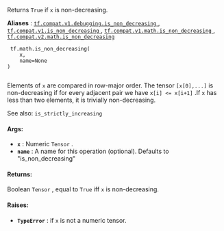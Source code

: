 Returns  `True`  if  `x`  is non-decreasing.

**Aliases** : [ `tf.compat.v1.debugging.is_non_decreasing` ](/api_docs/python/tf/math/is_non_decreasing), [ `tf.compat.v1.is_non_decreasing` ](/api_docs/python/tf/math/is_non_decreasing), [ `tf.compat.v1.math.is_non_decreasing` ](/api_docs/python/tf/math/is_non_decreasing), [ `tf.compat.v2.math.is_non_decreasing` ](/api_docs/python/tf/math/is_non_decreasing)

```
 tf.math.is_non_decreasing(
    x,
    name=None
)
 
```

Elements of  `x`  are compared in row-major order.  The tensor  `[x[0],...]` is non-decreasing if for every adjacent pair we have  `x[i] <= x[i+1]` .If  `x`  has less than two elements, it is trivially non-decreasing.

See also:   `is_strictly_increasing` 

#### Args:
- **`x`** : Numeric  `Tensor` .
- **`name`** : A name for this operation (optional).  Defaults to "is_non_decreasing"


#### Returns:
Boolean  `Tensor` , equal to  `True`  iff  `x`  is non-decreasing.

#### Raises:
- **`TypeError`** : if  `x`  is not a numeric tensor.
